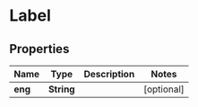 # Label

## Properties
Name | Type | Description | Notes
------------ | ------------- | ------------- | -------------
**eng** | **String** |  |  [optional]

